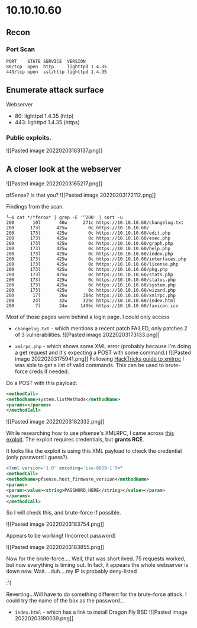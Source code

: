 # 10.10.10.60

## Recon

### Port Scan
```text
PORT    STATE SERVICE  VERSION                                                                                                                                               80/tcp  open  http     lighttpd 1.4.35                                                                                                                                       443/tcp open  ssl/http lighttpd 1.4.35 

```


## Enumerate attack surface

Webserver
- 80: lighttpd 1.4.35 (http)
- 443: lighttpd 1.4.35 (https)

	
### Public exploits.
![[Pasted image 20220203163137.png]]


## A closer look at the webserver
![[Pasted image 20220203165217.png]]

pfSense? Is that you?
![[Pasted image 20220203172112.png]]

Findings from the scan.
```text
└─$ cat */*ferox* | grep -E '^200' | sort -u                                                                                                                                 200       10l       40w      271c https://10.10.10.60/changelog.txt                                                                                                          200      173l      425w        0c https://10.10.10.60/                                                                                                                       200      173l      425w        0c https://10.10.10.60/edit.php                                                                                                               200      173l      425w        0c https://10.10.10.60/exec.php                                                                                                               200      173l      425w        0c https://10.10.10.60/graph.php                                                                                                              200      173l      425w        0c https://10.10.10.60/help.php                                                                                                               200      173l      425w        0c https://10.10.10.60/index.php                                                                                                              200      173l      425w        0c https://10.10.10.60/interfaces.php                                                                                                         200      173l      425w        0c https://10.10.10.60/license.php                                                                                                            200      173l      425w        0c https://10.10.10.60/pkg.php                                                                                                                200      173l      425w        0c https://10.10.10.60/stats.php                                                                                                              200      173l      425w        0c https://10.10.10.60/status.php                                                                                                             200      173l      425w        0c https://10.10.10.60/system.php                                                                                                             200      173l      425w        0c https://10.10.10.60/wizard.php                                                                                                             200       17l       26w      384c https://10.10.10.60/xmlrpc.php                                                                                                             200       24l       32w      329c https://10.10.10.60/index.html                                                                                                             200        7l       24w     1406c https://10.10.10.60/favicon.ico 
```

Most of those pages were behind a login page. I could only access
- `changelog.txt` - which mentions a recent patch FAILED, only patches 2 of 3 vulnerabilities.
![[Pasted image 20220203173133.png]]

- `xmlrpc.php` - which shows some XML error (probably because I'm doing a get request and it's expecting a POST with some command.)
![[Pasted image 20220203175941.png]]
Following [HackTricks guide to xmlrpc](https://book.hacktricks.xyz/pentesting/pentesting-web/wordpress#xml-rpc) I was able to get a list of valid commands. This can be used to brute-force creds if needed.


Do a POST with this payload:
```xml
<methodCall>
<methodName>system.listMethods</methodName>
<params></params>
</methodCall>
```

![[Pasted image 20220203182332.png]]

While researching how to use pfsense's XMLRPC, I came across [this exploit](https://packetstormsecurity.com/files/154587/pfSense-2.3.4-2.4.4-p3-Remote-Code-Injection.html). The exploit requires credentials, but **grants RCE**.

It looks like the exploit is using this XML payload to check the credential (only password I guess?).
```XML
<?xml version='1.0' encoding='iso-8859-1'?>"
<methodCall>
<methodName>pfsense.host_firmware_version</methodName>
<params>
<param><value><string>PASSWORD_HERE</string></value></param>
</params>
</methodCall>
```
So I will check this, and brute-force if possible.

![[Pasted image 20220203183754.png]]

Appears to be working! (Incorrect password)

![[Pasted image 20220203183855.png]]

Now for the brute-force....
Well, that was short lived. 75 requests worked, but now everything is timing out. In fact, it appears the whole webserver is down now. Wait....duh....my IP is probably deny-listed 

:'(

Reverting...Will have to do something different for the brute-force attack. I could try the name of the box as the password...



- `index.html` - which has a link to install Dragon Fly BSD
![[Pasted image 20220203180039.png]]

